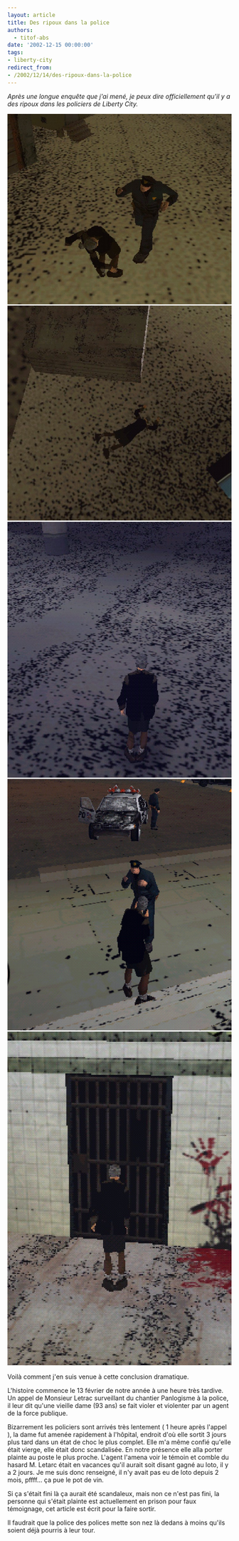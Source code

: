 ```yaml
---
layout: article
title: Des ripoux dans la police
authors:
  - titof-abs
date: '2002-12-15 00:00:00'
tags:
- liberty-city
redirect_from:
- /2002/12/14/des-ripoux-dans-la-police
---
```


_Après une longue enquête que j'ai mené, je peux dire officiellement qu'il y a des ripoux dans les policiers de Liberty City._

![](/content/images/v1/user24/AgressionPolice.jpg)
![](/content/images/v1/user24/Fillemorte.jpg)
![](/content/images/v1/user24/Fillehopital.jpg)
![](/content/images/v1/user24/Filllebattu.jpg)
![](/content/images/v1/user24/Filleprison.jpg)

Voilà comment j'en suis venue à cette conclusion dramatique.

L'histoire commence le 13 février de notre année à une heure très tardive. Un appel de Monsieur Letrac surveillant du chantier Panlogisme à la police, il leur dit qu'une vieille dame (93 ans) se fait violer et violenter par un agent de la force publique.

Bizarrement les policiers sont arrivés très lentement ( 1 heure après l'appel ), la dame fut amenée rapidement à l'hôpital, endroit d'où elle sortit 3 jours plus tard dans un état de choc le plus complet. Elle m'a même confié qu'elle était vierge, elle était donc scandalisée. En notre présence elle alla porter plainte au poste le plus proche. L'agent l'amena voir le témoin et comble du hasard M. Letarc était en vacances qu'il aurait soit disant gagné au loto, il y a 2 jours. Je me suis donc renseigné, il n'y avait pas eu de loto depuis 2 mois, pffff... ça pue le pot de vin.

Si ça s'était fini là ça aurait été scandaleux, mais non ce n'est pas fini, la personne qui s'était plainte est actuellement en prison pour faux témoignage, cet article est écrit pour la faire sortir.

Il faudrait que la police des polices mette son nez là dedans à moins qu'ils soient déjà pourris à leur tour.